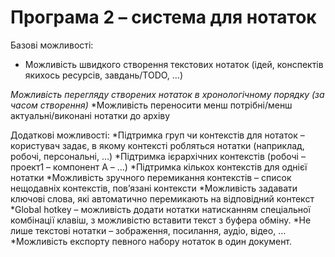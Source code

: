# Програма 2 – система для нотаток

Базові можливості:

* Можливість швидкого створення текстових нотаток (ідей, конспектів якихось ресурсів, завдань/TODO, …)

*Можливість перегляду створених нотаток в хронологічному порядку (за часом створення)*
*Можливість переносити менш потрібні/менш актуальні/виконані нотатки до архіву

Додаткові можливості:
*Підтримка груп чи контекстів для нотаток – користувач задає, в якому контексті робляться нотатки (наприклад, робочі, персональні, …) 
*Підтримка ієрархічних контекстів (робочі – проект1 – компонент А – …)
*Підтримка кількох контекстів для однієї нотатки
*Можливість зручного перемикання контекстів – список нещодавніх контекстів, пов’язані контексти
*Можливість задавати ключові слова, які автоматично перемикають на відповідний контекст
*Global hotkey – можливість додати нотатки натисканням спеціальної комбінації клавіш, з можливістю вставити текст з буфера обміну.
*Не лише текстові нотатки – зображення, посилання, аудіо, відео, …
*Можливість експорту певного набору нотаток в один документ.
